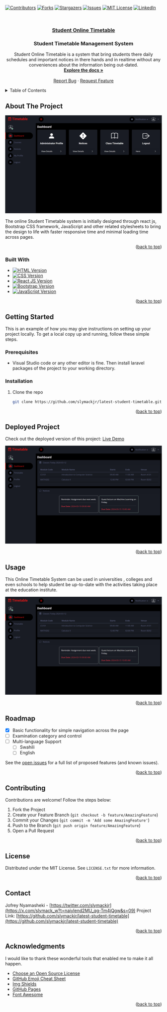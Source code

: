 <a name="readme-top"></a>



<!-- PROJECT SHIELDS -->

[![Contributors][contributors-shield]][contributors-url]
[![Forks][forks-shield]][forks-url]
[![Stargazers][stars-shield]][stars-url]
[![Issues][issues-shield]][issues-url]
[![MIT License][license-shield]][license-url]
[![LinkedIn][linkedin-shield]][linkedin-url]



<!-- PROJECT LOGO -->
<br />
<div align="center">
  <a href="https://github.com/slymackjr/latest-student-timetable">
    <h3 align="center">Student Online Timetable</h3>
  </a>

  <h3 align="center">Student Timetable Management System</h3>

  <p align="center">
    Student Online Timetable is a system that bring students there daily schedules and important notices in there hands and in realtime without any conveniences about the information being out-dated.
    <br />
    <a href="https://github.com/slymackjr/latest-student-timetable"><strong>Explore the docs »</strong></a>
    <br />
    <br />
    <a href="https://github.com/slymackjr/latest-student-timetable/issues">Report Bug</a>
    ·
    <a href="https://github.com/slymackjr/latest-student-timetable/issues">Request Feature</a>
  </p>
</div>



<!-- TABLE OF CONTENTS -->
<details>
  <summary>Table of Contents</summary>
  <ol>
    <li>
      <a href="#about-the-project">About The Project</a>
      <ul>
        <li><a href="#built-with">Built With</a></li>
      </ul>
    </li>
    <li>
      <a href="#getting-started">Getting Started</a>
      <ul>
        <li><a href="#prerequisites">Prerequisites</a></li>
        <li><a href="#installation">Installation</a></li>
      </ul>
    </li>
    <li><a href="#deployed-project">Deployed Project</a></li>
    <li><a href="#usage">Usage</a></li>
    <li><a href="#roadmap">Roadmap</a></li>
    <li><a href="#contributing">Contributing</a></li>
    <li><a href="#license">License</a></li>
    <li><a href="#contact">Contact</a></li>
    <li><a href="#acknowledgments">Acknowledgments</a></li>
  </ol>
</details>



<!-- ABOUT THE PROJECT -->
## About The Project

[![Product Name Screen Shot][product-screenshot]](https://example.com)

The online Student Timetable system is initially designed through react js, Bootstrap CSS framework, JavaScript and other related stylesheets to bring the design to life with faster responsive time and minimal loading time across pages.
<p align="right">(<a href="#readme-top">back to top</a>)</p>



### Built With

* [![HTML Version][HTML-shield]][HTML-url]
* [![CSS Version][CSS-shield]][CSS-url]
* [![React JS Version][React.js]][React.js-url]
* [![Bootstrap Version][Bootstrap.com]][Bootstrap-url]
* [![JavaScript Version][JavaScript-shield]][JavaScript-url]


<p align="right">(<a href="#readme-top">back to top</a>)</p>



<!-- GETTING STARTED -->
## Getting Started

This is an example of how you may give instructions on setting up your project locally. To get a local copy up and running, follow these simple steps.
### Prerequisites

* Visual Studio code or any other editor is fine. Then install laravel packages of the project to your working directory.

### Installation

1. Clone the repo
   ```sh
   git clone https://github.com/slymackjr/latest-student-timetable.git
   ```

<p align="right">(<a href="#readme-top">back to top</a>)</p>

<!-- DEPLOYED PROJECT -->   

## Deployed Project

Check out the deployed version of this project:
[Live Demo](https://your-vercel-project.vercel.app/)

<div style="overflow-x: auto; white-space: nowrap;">
  <img src="screenshots/image7.png" alt="Image 1" style="display: inline-block; max-width: 100%;">
</div>

<p align="right">(<a href="#readme-top">back to top</a>)</p>


<!-- USAGE -->   

## Usage

This Online Timetable System can be used in universities , colleges and even schools to help student be up-to-date with the activities taking place at the education institute.

<div style="overflow-x: auto; white-space: nowrap;">
  <img src="screenshots/image7.png" alt="Image 1" style="display: inline-block; max-width: 100%;">
</div>

<p align="right">(<a href="#readme-top">back to top</a>)</p>



<!-- ROADMAP -->
## Roadmap

- [x] Basic functionality for simple navigation across the page
- [ ] Examination category and control
- [ ] Multi-language Support
    - [ ] Swahili
    - [ ] English

See the [open issues](https://https://github.com/slymackjr/latest-student-timetable/issues) for a full list of proposed features (and known issues).

<p align="right">(<a href="#readme-top">back to top</a>)</p>



<!-- CONTRIBUTING -->
## Contributing

Contributions are welcome! Follow the steps below:

1. Fork the Project
2. Create your Feature Branch (`git checkout -b feature/AmazingFeature`)
3. Commit your Changes (`git commit -m 'Add some AmazingFeature'`)
4. Push to the Branch (`git push origin feature/AmazingFeature`)
5. Open a Pull Request

<p align="right">(<a href="#readme-top">back to top</a>)</p>



<!-- LICENSE -->
## License

Distributed under the MIT License. See `LICENSE.txt` for more information.

<p align="right">(<a href="#readme-top">back to top</a>)</p>



<!-- CONTACT -->
## Contact

Jofrey Nyamasheki - [https://twitter.com/slymackjr](https://x.com/slymack_w?t=naiyIend2MU_qg-Tm4jQgw&s=09)
Project Link: [https://github.com/slymackjr/latest-student-timetable](https://github.com/slymackjr/latest-student-timetable)

<p align="right">(<a href="#readme-top">back to top</a>)</p>



<!-- ACKNOWLEDGMENTS -->
## Acknowledgments

I would like to thank these wonderful tools that enabled me to make it all happen.

* [Choose an Open Source License](https://choosealicense.com)
* [GitHub Emoji Cheat Sheet](https://www.webpagefx.com/tools/emoji-cheat-sheet)
* [Img Shields](https://shields.io)
* [GitHub Pages](https://pages.github.com)
* [Font Awesome](https://fontawesome.com)

<p align="right">(<a href="#readme-top">back to top</a>)</p>



<!-- MARKDOWN LINKS & IMAGES -->
<!-- https://www.markdownguide.org/basic-syntax/#reference-style-links -->
[contributors-shield]: https://img.shields.io/github/contributors/slymackjr/latest-student-timetable.svg?style=for-the-badge&color=4EA94B
[contributors-url]: https://github.com/slymackjr/latest-student-timetable/graphs/contributors
[forks-shield]: https://img.shields.io/github/forks/slymackjr/latest-student-timetable.svg?style=for-the-badge
[forks-url]: https://github.com/slymackjr/latest-student-timetable/network/members
[stars-shield]: https://img.shields.io/github/stars/slymackjr/latest-student-timetable.svg?style=for-the-badge
[stars-url]: https://github.com/slymackjr/latest-student-timetable/stargazers
[issues-shield]: https://img.shields.io/github/issues/slymackjr/latest-student-timetable.svg?style=for-the-badge
[issues-url]: https://github.com/slymackjr/latest-student-timetable/issues
[license-shield]: https://img.shields.io/github/license/slymackjr/latest-student-timetable.svg?style=for-the-badge
[license-url]: https://github.com/slymackjr/latest-student-timetable/blob/master/LICENSE.txt
[linkedin-shield]: https://img.shields.io/badge/-LinkedIn-black.svg?style=for-the-badge&logo=linkedin&colorB=555
[linkedin-url]: https://www.linkedin.com/in/jofrey-nyamasheki-9bb8781ab?utm_source=share&utm_campaign=share_via&utm_content=profile&utm_medium=android_app
[product-screenshot]: screenshots/image1.png
[Laravel.com]: https://img.shields.io/badge/Laravel-FF2D20?style=for-the-badge&logo=laravel&logoColor=white
[Laravel-url]: https://laravel.com
[Bootstrap.com]: https://img.shields.io/badge/Bootstrap-563D7C?style=for-the-badge&logo=bootstrap&logoColor=white
[Bootstrap-url]: https://getbootstrap.com
[Sass-shield]: https://img.shields.io/badge/Sass-v1.47.0-CC6699?style=for-the-badge&logo=sass&logoColor=white
[Sass-url]: https://sass-lang.com/
[HTML-shield]: https://img.shields.io/badge/HTML-v5-4EA94B?style=for-the-badge&logo=html5&logoColor=white
[HTML-url]: https://developer.mozilla.org/en-US/docs/Web/HTML
[PHP-shield]: https://img.shields.io/badge/PHP-v8.0-777BB4?style=for-the-badge&logo=php&logoColor=white
[PHP-url]: https://www.php.net/
[CSS-shield]: https://img.shields.io/badge/CSS-v3-1572B6?style=for-the-badge&logo=css3&logoColor=white
[CSS-url]: https://developer.mozilla.org/en-US/docs/Web/CSS
[JavaScript-shield]: https://img.shields.io/badge/JavaScript-ES6-F7DF1E?style=for-the-badge&logo=javascript&logoColor=black
[JavaScript-url]: https://developer.mozilla.org/en-US/docs/Web/JavaScript
[React.js]: https://img.shields.io/badge/React.js-Latest-61DAFB?style=for-the-badge&logo=react&logoColor=white
[React.js-url]: https://reactjs.org




